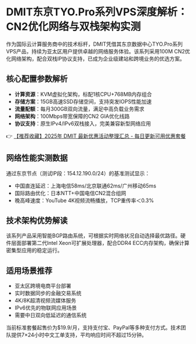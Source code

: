 # DMIT东京TYO.Pro系列VPS深度解析：CN2优化网络与双栈架构实测

作为国际云计算服务商中的技术标杆，DMIT凭借其东京数据中心TYO.Pro系列VPS产品，持续为亚太区用户提供卓越的网络服务体验。该系列采用100M CN2优化网络架构，配合双栈IP协议支持，已成为企业级建站和跨境业务的优选方案。

## 核心配置参数解析
- **计算资源**：KVM虚拟化架构，标配1核CPU+768MB内存组合
- **存储方案**：15GB高速SSD存储空间，支持突发IOPS性能加速
- **流量配额**：每月300GB双向流量，满足中高负载业务需求
- **网络架构**：100Mbps带宽保障的CN2 GIA优化线路
- **协议支持**：原生IPv4/IPv6双栈接入，完美兼容新型网络应用

👉 [【推荐收藏】2025年 DMIT 最新优惠活动整理汇总 - 每日更新可用优惠套餐](https://bit.ly/dmit_coupon)

## 网络性能实测数据
通过东京节点（测试IP段：154.12.190.0/24）的基准测试显示：
- 中国直连延迟：上海电信58ms/北京联通62ms/广州移动65ms
- 国际路由优化：日本NTT+中国电信CN2混合组网
- 晚高峰速度：YouTube 4K视频流畅播放，TCP重传率＜0.3%

## 技术架构优势解读
该系列产品采用智能BGP路由系统，可根据实时网络状况自动选择最优路径。硬件层面部署第二代Intel Xeon可扩展处理器，配合DDR4 ECC内存架构，确保计算密集型应用的稳定运行。

## 适用场景推荐
- 亚太区跨境电商平台部署
- 实时数据同步的金融交易系统
- 4K/8K超清视频流媒体服务
- IPv6优先的物联网应用场景
- 需要中日双向低延迟的通信系统

当前标准套餐起售价为$19.9/月，支持支付宝、PayPal等多种支付方式。技术团队提供7×24小时中文工单支持，平均响应时间不超过15分钟。